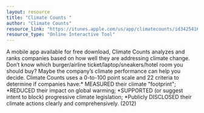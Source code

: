 ```yaml
---
layout: resource
title: "Climate Counts "
author: "Climate Counts"
resource_link: "https://itunes.apple.com/us/app/climatecounts/id342541675?mt=8"
resource_type: "Online Interactive Tool"
---
```


A mobile app available for free download, Climate Counts analyzes and ranks companies based on how well they are addressing climate change. Don’t know which burger/airline ticket/laptop/sneakers/hotel room you should buy? Maybe the company’s climate performance can help you decide. Climate Counts uses a 0-to-100 point scale and 22 criteria to determine if companies have:* MEASURED their climate "footprint"; *REDUCED their impact on global warming; *SUPPORTED (or suggest intent to block) progressive climate legislation; *Publicly DISCLOSED their climate actions clearly and comprehensively. (2012)
